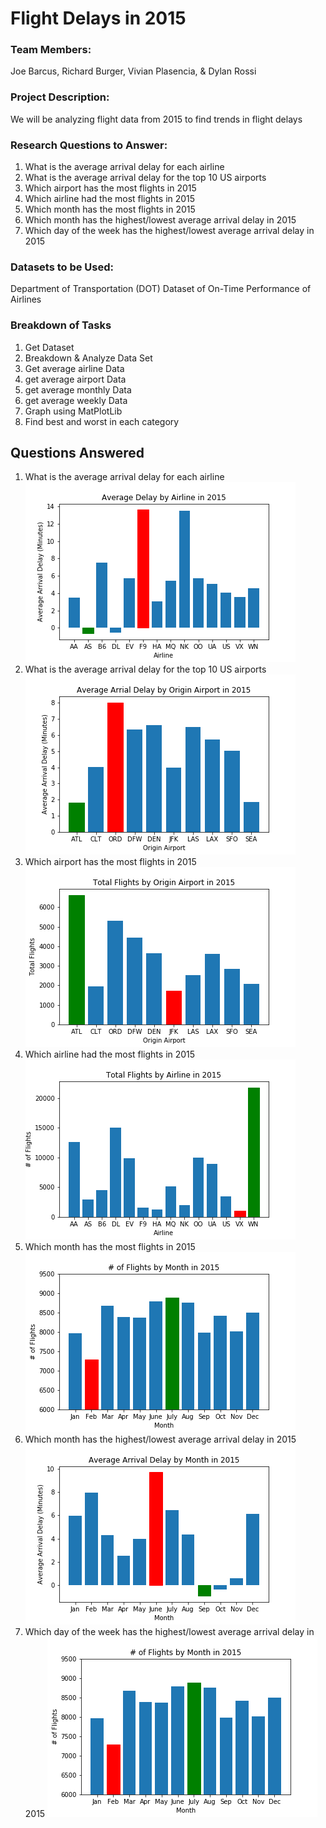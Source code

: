 # Flight Delays in 2015

### Team Members:
Joe Barcus, Richard Burger, Vivian Plasencia, & Dylan Rossi

### Project Description:
We will be analyzing flight data from 2015 to find trends in flight delays

### Research Questions to Answer:
1. What is the average arrival delay for each airline
2. What is the average arrival delay for the top 10 US airports
3. Which airport has the most flights in 2015
4. Which airline had the most flights in 2015
5. Which month has the most flights in 2015
6. Which month has the highest/lowest average arrival delay in 2015
7. Which day of the week has the highest/lowest average arrival delay in 2015

### Datasets to be Used:
Department of Transportation (DOT) Dataset of On-Time Performance of Airlines

### Breakdown of Tasks

1. Get Dataset
2. Breakdown & Analyze Data Set
3. Get average airline Data
4. get average airport Data
5. get average monthly Data
6. get average weekly Data
7. Graph using MatPlotLib
8. Find best and worst in each category

## Questions Answered
1. What is the average arrival delay for each airline
![arrival delay by airline - 2015](Images/Arrival_Delay_by_airline.png)
2. What is the average arrival delay for the top 10 US airports
![arrival delay by airport - 2015](Images/arrival_delay_by_airport.png)
3. Which airport has the most flights in 2015
![total flights by each airport - 2015](Images/total_flights_by_airport.png)
4. Which airline had the most flights in 2015
![total flights by airline - 2015](Images/total_flights_by_airline.png)
5. Which month has the most flights in 2015
![most flights by month - 2015](Images/flights_by_month.png)
6. Which month has the highest/lowest average arrival delay in 2015
![arrival delays by month - 2015](Images/Arrival_delay_by_month.png)
7. Which day of the week has the highest/lowest average arrival delay in 2015
![arrival delay by week - 2015](Images/flights_by_month.png)
